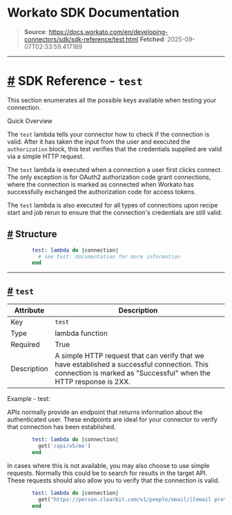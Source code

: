 # Workato SDK Documentation

> **Source**: https://docs.workato.com/en/developing-connectors/sdk/sdk-reference/test.html
> **Fetched**: 2025-09-07T02:33:59.417189

---

# [#](<#sdk-reference-test>) SDK Reference - `test`

This section enumerates all the possible keys available when testing your connection.

Quick Overview

The `test` lambda tells your connector how to check if the connection is valid. After it has taken the input from the user and executed the `authorization` block, this test verifies that the credentials supplied are valid via a simple HTTP request.

The `test` lambda is executed when a connection a user first clicks connect. The only exception is for OAuth2 authorization code grant connections, where the connection is marked as connected when Workato has successfully exchanged the authorization code for access tokens.

The `test` lambda is also executed for all types of connections upon recipe start and job rerun to ensure that the connection's credentials are still valid.

## [#](<#structure>) Structure
```ruby
        test: lambda do |connection|
          # see test: documentation for more information
        end
```

* * *

## [#](<#test>) `test`

Attribute | Description  
---|---  
Key | `test`  
Type | lambda function  
Required | True  
Description | A simple HTTP request that can verify that we have established a successful connection. This connection is marked as "Successful" when the HTTP response is 2XX.  
Example - test:

APIs normally provide an endpoint that returns information about the authenticated user. These endpoints are ideal for your connector to verify that connection has been established.
```ruby
        test: lambda do |connection|
          get('/api/v5/me')
        end
```

In cases where this is not available, you may also choose to use simple requests. Normally this could be to search for results in the target API. These requests should also allow you to verify that the connection is valid.
```ruby
        test: lambda do |connection|
          get("https://person.clearbit.com/v1/people/email/[[email protected]](</cdn-cgi/l/email-protection>)")
        end
```
